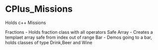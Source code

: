# CPlus_Missions
Holds c++ Missions

Fractions - Holds fraction class with all operators
Safe Array - Creates a templaet array safe from index out of range 
Bar - Demos going to a bar, holds classes of type Drink,Beer and Wine
